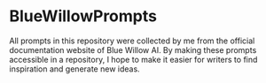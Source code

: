 # BlueWillowPrompts
All prompts in this repository were collected by me from the official documentation website of Blue Willow AI. By making these prompts accessible in a repository, I hope to make it easier for writers to find inspiration and generate new ideas.

